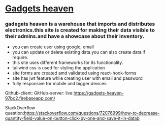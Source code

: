 # [Gadgets heaven](https://gadgets-heaven-97bc2.web.app)
### gadegets heaven is a warehouse that imports and distributes electronics.this site is created for making their data visible to their admins.and have a showcase about their inventory.
* you can create user using google, email
* you can update or delete existing data.you can also create data if require.
* this site uses different frameworks for its functionality.
* tailwind css is used for styling the application 
* site forms are created amd validated using react-hook-forms
* site has jwt feature while creating user with email and password
* fully responsive for mobile and bigger devices

Github-client:
GitHub-server:
live:https://gadgets-heaven-97bc2.firebaseapp.com/

StackOverflow question:https://stackoverflow.com/questions/72076999/how-to-decrease-quantity-field-value-on-button-click-by-one-and-save-it-in-datab